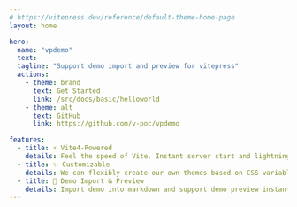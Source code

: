 ```yaml
---
# https://vitepress.dev/reference/default-theme-home-page
layout: home

hero:
  name: "vpdemo"
  text:
  tagline: "Support demo import and preview for vitepress"
  actions:
    - theme: brand
      text: Get Started
      link: /src/docs/basic/helloworld
    - theme: alt
      text: GitHub
      link: https://github.com/v-poc/vpdemo

features:
  - title: ⚡️ Vite4-Powered
    details: Feel the speed of Vite. Instant server start and lightning fast HMR that stays fast regardless of the app size.
  - title: ✨ Customizable
    details: We can flexibly create our own themes based on CSS variables.
  - title: 📘 Demo Import & Preview
    details: Import demo into markdown and support demo preview instantly.
---
```

